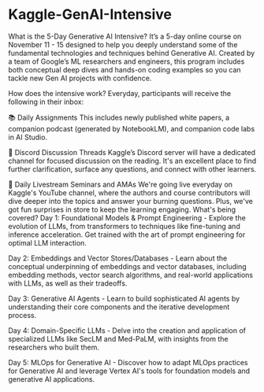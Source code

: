 # Kaggle-GenAI-Intensive
What is the 5-Day Generative AI Intensive?
It’s a 5-day online course on November 11 - 15 designed to help you deeply understand some of the fundamental technologies and techniques behind Generative AI. Created by a team of Google’s ML researchers and engineers, this program includes both conceptual deep dives and hands-on coding examples so you can tackle new Gen AI projects with confidence.

How does the intensive work?
Everyday, participants will receive the following in their inbox:

📚 Daily Assignments
This includes newly published white papers, a companion podcast (generated by NotebookLM), and companion code labs in AI Studio.

💬 Discord Discussion Threads
Kaggle’s Discord server will have a dedicated channel for focused discussion on the reading. It's an excellent place to find further clarification, surface any questions, and connect with other learners.

🎥 Daily Livestream Seminars and AMAs
We're going live everyday on Kaggle's YouTube channel, where the authors and course contributors will dive deeper into the topics and answer your burning questions. Plus, we've got fun surprises in store to keep the learning engaging.
What's being covered?
Day 1: Foundational Models & Prompt Engineering - Explore the evolution of LLMs, from transformers to techniques like fine-tuning and inference acceleration. Get trained with the art of prompt engineering for optimal LLM interaction.

Day 2: Embeddings and Vector Stores/Databases - Learn about the conceptual underpinning of embeddings and vector databases, including embedding methods, vector search algorithms, and real-world applications with LLMs, as well as their tradeoffs.

Day 3: Generative AI Agents - Learn to build sophisticated AI agents by understanding their core components and the iterative development process.

Day 4: Domain-Specific LLMs - Delve into the creation and application of specialized LLMs like SecLM and Med-PaLM, with insights from the researchers who built them.

Day 5: MLOps for Generative AI - Discover how to adapt MLOps practices for Generative AI and leverage Vertex AI's tools for foundation models and generative AI applications.
